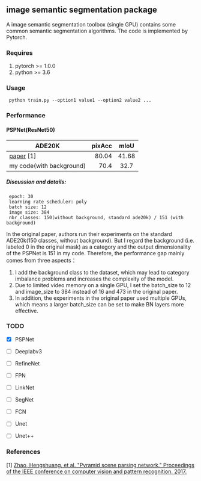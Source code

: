 ## image semantic segmentation package

A image semantic segmentation toolbox (single GPU) contains some common semantic segmentation algorithms. The code is implemented by Pytorch.

### Requires

  1. pytorch >= 1.0.0
  2. python >= 3.6
  
### Usage

```
 python train.py --option1 value1 --option2 value2 ...
```

### Performance

#### PSPNet(ResNet50)

| ADE20K    |   pixAcc    |    mIoU    |
| -------- | -------:  | :------: |
| [paper](https://github.com/hszhao/PSPNet) [1]  |    80.04   |   41.68  |
| my code(with background)  |    70.4   |   32.7   |

##### Discussion and details:
```
 epoch: 30
 learning rate scheduler: poly
 batch size: 12
 image size: 384
 nbr_classes: 150(without background, standard ade20k) / 151 (with background)
```
  In the original paper, authors run their experiments on the standard ADE20k(150 classes, without background). 
  But I regard the background (i.e. labeled 0 in the original mask) as a category and the output dimensionality of the PSPNet is 151 in my code.
  Therefore, the performance gap mainly comes from three aspects：
  1) I add the background class to the dataset, which may lead to category imbalance problems and increases the complexity of the model.
  2) Due to limited video memory on a single GPU, I set the batch_size to 12 and image_size to 384 instead of 16 and 473 in the original paper. 
  3) In addition, the experiments in the original paper used multiple GPUs, which means a larger batch_size can be set to make BN layers more effective.
    
### TODO

- [x] PSPNet
- [ ] Deeplabv3
- [ ] RefineNet
- [ ] FPN
- [ ] LinkNet
- [ ] SegNet
- [ ] FCN
- [ ] Unet
- [ ] Unet++


### References
[1] [Zhao, Hengshuang, et al. "Pyramid scene parsing network." Proceedings of the IEEE conference on computer vision and pattern recognition. 2017.](https://arxiv.org/abs/1612.01105)

